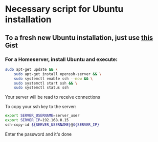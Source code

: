 # Necessary script for Ubuntu installation

## To a fresh new Ubuntu installation, just use [this](https://gist.github.com/bruno-novo-it/6d074ebbd615ac02f4caa1376c431a42) Gist

### For a Homeserver, install Ubuntu and execute:

```sh
sudo apt-get update && \
    sudo apt-get install openssh-server && \
    sudo systemctl enable ssh --now && \
    sudo systemctl start ssh && \
    sudo systemctl status ssh
```

Your server will be read to receive connections

To copy your ssh key to the server:

```sh
export SERVER_USERNAME=server_user
export SERVER_IP=192.168.0.15
ssh-copy-id ${SERVER_USERNAME}@${SERVER_IP}
```

Enter the password and it's done
